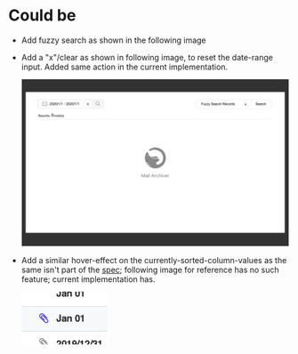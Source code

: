 # Could be

- Add fuzzy search as shown in the following image
- Add a "x"/clear as shown in following image, to reset the date-range input. Added same action in the current implementation.

  ![Fuzzy search](improvs/fuzzy-search.png?raw=true)

- Add a similar hover-effect on the currently-sorted-column-values as the same isn't part of the [spec](result.pdf); following image for reference has no such feature; current implementation has.

  ![hover-effect/bold](improvs/hover.png?raw=true)
